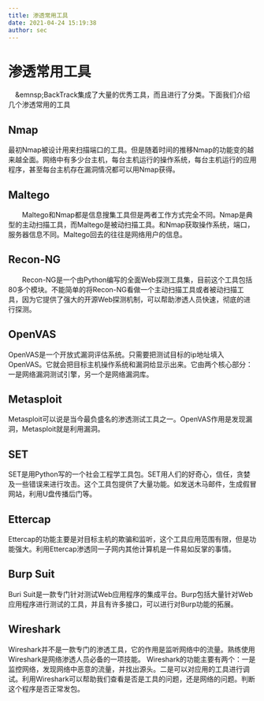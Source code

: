 ```yaml
---
title: 渗透常用工具
date: 2021-04-24 15:19:38
author: sec
---
```

# 渗透常用工具
&emsp;&emnsp;BackTrack集成了大量的优秀工具，而且进行了分类。下面我们介绍几个渗透常用的工具
## Nmap
最初Nmap被设计用来扫描端口的工具。但是随着时间的推移Nmap的功能变的越来越全面。网络中有多少台主机，每台主机运行的操作系统，每台主机运行的应用程序，甚至每台主机存在漏洞情况都可以用Nmap获得。
## Maltego
&emsp;&emsp;Maltego和Nmap都是信息搜集工具但是两者工作方式完全不同。Nmap是典型的主动扫描工具，而Maltego是被动扫描工具。和Nmap获取操作系统，端口，服务器信息不同。Maltego回去的往往是网络用户的信息。

## Recon-NG
&emsp;&emsp;Recon-NG是一个由Python编写的全面Web探测工具集，目前这个工具包括80多个模块。不能简单的将Recon-NG看做一个主动扫描工具或者被动扫描工具，因为它提供了强大的开源Web探测机制，可以帮助渗透人员快速，彻底的进行探测。

## OpenVAS
OpenVAS是一个开放式漏洞评估系统。只需要把测试目标的ip地址填入OpenVAS。它就会把目标主机操作系统和漏洞给显示出来。它由两个核心部分：一是网络漏洞测试引擎，另一个是网络漏洞库。
## Metasploit
Metasploit可以说是当今最负盛名的渗透测试工具之一。OpenVAS作用是发现漏洞，Metasploit就是利用漏洞。

## SET
SET是用Python写的一个社会工程学工具包。SET用人们的好奇心，信任，贪婪及一些错误来进行攻击。这个工具包提供了大量功能。如发送木马邮件，生成假冒网站，利用U盘传播后门等。
## Ettercap
Ettercap的功能主要是对目标主机的欺骗和监听，这个工具应用范围有限，但是功能强大。利用Ettercap渗透同一子网内其他计算机是一件易如反掌的事情。
## Burp Suit
Buri Suit是一款专门针对测试Web应用程序的集成平台。Burp包括大量针对Web应用程序进行测试的工具，并且有许多接口，可以进行对Burp功能的拓展。
## Wireshark
Wireshark并不是一款专门的渗透工具，它的作用是监听网络中的流量。熟练使用Wireshark是网络渗透人员必备的一项技能。
Wireshark的功能主要有两个：一是监控网络，发现网络中恶意的流量，并找出源头。二是可以对应用的工具进行调试。利用Wireshark可以帮助我们查看是否是工具的问题，还是网络的问题。判断这个程序是否正常发包。
